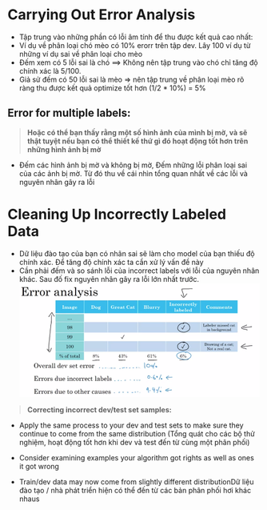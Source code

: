 # Carrying Out Error Analysis
+ Tập trung vào những phần có lỗi âm tính để thu được kết quả cao nhất: 
+ Ví dụ về phân loại chó mèo có 10% erorr trên tập dev. Lây 100 ví dụ từ những ví dụ sai về phân loại cho mèo
+ Đếm xem có 5 lỗi sai là chó ==> Không nên tập trung vào chó chỉ tăng độ chính xác là 5/100.
+ Giả sử đếm có 50 lỗi sai là mèo => nên tập trung về phân loại mèo rõ ràng thu được kết quả optimize tốt hơn (1/2 * 10%) = 5%
## Error for multiple labels:
> **Hoặc có thể bạn thấy rằng một số hình ảnh của mình bị mờ, và sẽ thật tuyệt nếu bạn có thể thiết kế thứ gì đó hoạt động tốt hơn trên những hình ảnh bị mờ**
+ Đếm các hình ảnh bị mờ và không bị mờ, Đếm những lỗi phân loại sai của các ảnh bị mờ. Từ đó thu về cái nhìn tổng quan nhất về các lỗi và nguyên nhân gây ra lỗi
# **Cleaning Up Incorrectly Labeled Data** 
+ Dữ liệu đào tạo của bạn có nhãn sai sẽ làm cho model của bạn thiếu độ chính xác. Để tăng độ chính xác ta cần xử lý vấn đề này
+ Cần phải đếm và so sánh lỗi của incorrect labels với lỗi của nguyên nhân khác. Sau đố fix nguyên nhân gây ra lỗi lớn nhất trước.
![NOTE](https://github.com/denotevn/Deep-Learning-Specialization-Coursera/blob/main/C3%20-%20Structuring%20Machine%20Learning%20Projects/image/Screenshot%20from%202022-09-04%2021-35-24.png)

> **Correcting incorrect dev/test set samples:**
+ Apply the same process to your dev and test sets to make sure they continue to come from the same distribution (Tổng quát cho các bộ thử nghiệm, hoạt động tốt hơn khi dev và test đến từ cùng một phân phối)
+ Consider examining examples your algorithm got rights as well as ones it got wrong

+ Train/dev data may now come from slightly different distributionDữ liệu đào tạo / nhà phát triển hiện có thể đến từ các bản phân phối hơi khác nhaus